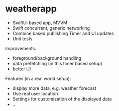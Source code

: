 # weatherapp

- SwiftUI based app, MVVM
- Swift concurrent, generic networking
- Combine based publishing Timer and UI updates
- Unit tests

Improvements:
- foreground/background handling
- data prefetching (in this timer based setup)
- better UI

Features (in a real world setup):
- display more data, e.g. weather forecast
- Use real user location
- Settings for customization of the displayed data
- ...

